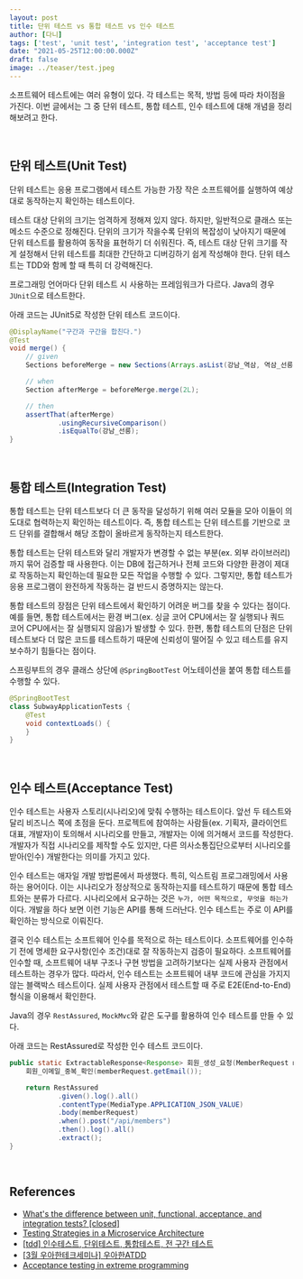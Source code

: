 ```yaml
---
layout: post  
title: 단위 테스트 vs 통합 테스트 vs 인수 테스트
author: [다니]
tags: ['test', 'unit test', 'integration test', 'acceptance test']
date: "2021-05-25T12:00:00.000Z"
draft: false
image: ../teaser/test.jpeg
---
```


소프트웨어 테스트에는 여러 유형이 있다. 각 테스트는 목적, 방법 등에 따라 차이점을 가진다.
이번 글에서는 그 중 단위 테스트, 통합 테스트, 인수 테스트에 대해 개념을 정리해보려고 한다.<br/>

<br/>

## 단위 테스트(Unit Test)
단위 테스트는 응용 프로그램에서 테스트 가능한 가장 작은 소프트웨어를 실행하여 예상대로 동작하는지 확인하는 테스트이다.<br/>

테스트 대상 단위의 크기는 엄격하게 정해져 있지 않다. 하지만, 일반적으로 클래스 또는 메소드 수준으로 정해진다.
단위의 크기가 작을수록 단위의 복잡성이 낮아지기 때문에 단위 테스트를 활용하여 동작을 표현하기 더 쉬워진다.
즉, 테스트 대상 단위 크기를 작게 설정해서 단위 테스트를 최대한 간단하고 디버깅하기 쉽게 작성해야 한다.
단위 테스트는 TDD와 함께 할 때 특히 더 강력해진다.<br/>

프로그래밍 언어마다 단위 테스트 시 사용하는 프레임워크가 다르다. Java의 경우 `JUnit`으로 테스트한다.<br/>

아래 코드는 JUnit5로 작성한 단위 테스트 코드이다.<br/>

```java
@DisplayName("구간과 구간을 합친다.")
@Test
void merge() {
    // given
    Sections beforeMerge = new Sections(Arrays.asList(강남_역삼, 역삼_선릉));

    // when
    Section afterMerge = beforeMerge.merge(2L);

    // then
    assertThat(afterMerge)
            .usingRecursiveComparison()
            .isEqualTo(강남_선릉);
}
```

<br/>

## 통합 테스트(Integration Test)
통합 테스트는 단위 테스트보다 더 큰 동작을 달성하기 위해 여러 모듈을 모아 이들이 의도대로 협력하는지 확인하는 테스트이다.
즉, 통합 테스트는 단위 테스트를 기반으로 코드 단위를 결합해서 해당 조합이 올바르게 동작하는지 테스트한다.<br/>

통합 테스트는 단위 테스트와 달리 개발자가 변경할 수 없는 부분(ex. 외부 라이브러리)까지 묶어 검증할 때 사용한다.
이는 DB에 접근하거나 전체 코드와 다양한 환경이 제대로 작동하는지 확인하는데 필요한 모든 작업을 수행할 수 있다.
그렇지만, 통합 테스트가 응용 프로그램이 완전하게 작동하는 걸 반드시 증명하지는 않는다.<br/>

통합 테스트의 장점은 단위 테스트에서 확인하기 어려운 버그를 찾을 수 있다는 점이다.
예를 들면, 통합 테스트에서는 환경 버그(ex. 싱글 코어 CPU에서는 잘 실행되나 쿼드 코어 CPU에서는 잘 실행되지 않음)가 발생할 수 있다.
한편, 통합 테스트의 단점은 단위 테스트보다 더 많은 코드를 테스트하기 때문에 신뢰성이 떨어질 수 있고 테스트를 유지보수하기 힘들다는 점이다.<br/>

스프링부트의 경우 클래스 상단에 `@SpringBootTest` 어노테이션을 붙여 통합 테스트를 수행할 수 있다.<br/>

```java
@SpringBootTest
class SubwayApplicationTests {
    @Test
    void contextLoads() {
    }
}
```

<br/>

## 인수 테스트(Acceptance Test)
인수 테스트는 사용자 스토리(시나리오)에 맞춰 수행하는 테스트이다. 앞선 두 테스트와 달리 비즈니스 쪽에 초점을 둔다.
프로젝트에 참여하는 사람들(ex. 기획자, 클라이언트 대표, 개발자)이 토의해서 시나리오를 만들고, 개발자는 이에 의거해서 코드를 작성한다.
개발자가 직접 시나리오를 제작할 수도 있지만, 다른 의사소통집단으로부터 시나리오를 받아(인수) 개발한다는 의미를 가지고 있다.<br/>

인수 테스트는 애자일 개발 방법론에서 파생했다. 특히, 익스트림 프로그래밍에서 사용하는 용어이다.
이는 시나리오가 정상적으로 동작하는지를 테스트하기 때문에 통합 테스트와는 분류가 다르다.
시나리오에서 요구하는 것은 `누가, 어떤 목적으로, 무엇을 하는가`이다.
개발을 하다 보면 이런 기능은 API를 통해 드러난다. 인수 테스트는 주로 이 API를 확인하는 방식으로 이뤄진다.<br/>

결국 인수 테스트는 소프트웨어 인수를 목적으로 하는 테스트이다. 소프트웨어를 인수하기 전에 명세한 요구사항(인수 조건)대로 잘 작동하는지 검증이 필요하다.
소프트웨어를 인수할 때, 소프트웨어 내부 구조나 구현 방법을 고려하기보다는 실제 사용자 관점에서 테스트하는 경우가 많다.
따라서, 인수 테스트는 소프트웨어 내부 코드에 관심을 가지지 않는 블랙박스 테스트이다. 실제 사용자 관점에서 테스트할 때 주로 E2E(End-to-End) 형식을 이용해서 확인한다.<br/>

Java의 경우 `RestAssured`, `MockMvc`와 같은 도구를 활용하여 인수 테스트를 만들 수 있다.<br/>

아래 코드는 RestAssured로 작성한 인수 테스트 코드이다.<br/>

```java
public static ExtractableResponse<Response> 회원_생성_요청(MemberRequest memberRequest) {
    회원_이메일_중복_확인(memberRequest.getEmail());

    return RestAssured
            .given().log().all()
            .contentType(MediaType.APPLICATION_JSON_VALUE)
            .body(memberRequest)
            .when().post("/api/members")
            .then().log().all()
            .extract();
}
```

<br/>

## References
- [What's the difference between unit, functional, acceptance, and integration tests? [closed]](https://stackoverflow.com/questions/4904096/whats-the-difference-between-unit-functional-acceptance-and-integration-test)
- [Testing Strategies in a Microservice Architecture](https://martinfowler.com/articles/microservice-testing/)
- [[tdd] 인수테스트, 단위테스트, 통합테스트, 전 구간 테스트](https://joont92.github.io/tdd/%EC%9D%B8%EC%88%98%ED%85%8C%EC%8A%A4%ED%8A%B8-%EB%8B%A8%EC%9C%84%ED%85%8C%EC%8A%A4%ED%8A%B8-%ED%86%B5%ED%95%A9%ED%85%8C%EC%8A%A4%ED%8A%B8-%EC%A0%84-%EA%B5%AC%EA%B0%84-%ED%85%8C%EC%8A%A4%ED%8A%B8/)
- [[3월 우아한테크세미나] 우아한ATDD](https://www.youtube.com/watch?v=ITVpmjM4mUE&t=4s)
- [Acceptance testing in extreme programming](https://en.wikipedia.org/wiki/Acceptance_testing#Acceptance_testing_in_extreme_programming)